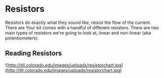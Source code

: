 # Resistors

Resistors do exactly what they sound like, reisist the flow of the current.
There are Your kit comes with a handful of different resistors.  There are two
main types of resistors we're going to look at, linear and non-linear (aka
potentiometers).

## Reading Resistors

![http://itll.colorado.edu/images/uploads/resistorchart.jpg](http://itll.colorado.edu/images/uploads/resistorchart.jpg)
